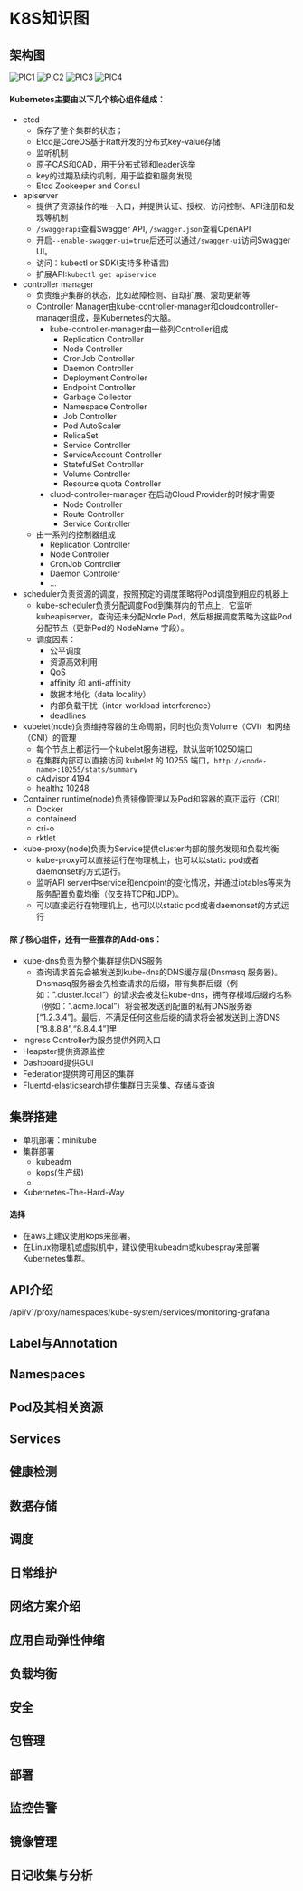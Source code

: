 # K8S知识图
## 架构图
![PIC1](./images/architecture.png)
![PIC2](./images/master.png)
![PIC3](./images/node.png)
![PIC4](./images/layer.jpg)
#### Kubernetes主要由以下几个核心组件组成：
- etcd
  - 保存了整个集群的状态；
  - Etcd是CoreOS基于Raft开发的分布式key-value存储
  - 监听机制
  - 原子CAS和CAD，用于分布式锁和leader选举
  - key的过期及续约机制，用于监控和服务发现
  - Etcd Zookeeper and Consul
- apiserver
  - 提供了资源操作的唯一入口，并提供认证、授权、访问控制、API注册和发现等机制
  - `/swaggerapi`查看Swagger API, `/swagger.json`查看OpenAPI
  - 开启`--enable-swagger-ui=true`后还可以通过`/swagger-ui`访问Swagger UI。
  - 访问：kubectl or SDK(支持多种语言)
  - 扩展API:`kubectl get apiservice`
- controller manager
  - 负责维护集群的状态，比如故障检测、自动扩展、滚动更新等
  - Controller Manager由kube-controller-manager和cloudcontroller-manager组成，是Kubernetes的大脑。
    - kube-controller-manager由一些列Controller组成
      - Replication Controller
      - Node Controller
      - CronJob Controller
      - Daemon Controller
      - Deployment Controller
      - Endpoint Controller
      - Garbage Collector
      - Namespace Controller
      - Job Controller
      - Pod AutoScaler
      - RelicaSet
      - Service Controller
      - ServiceAccount Controller
      - StatefulSet Controller
      - Volume Controller
      - Resource quota Controller
    - cluod-controller-manager 在启动Cloud Provider的时候才需要
      - Node Controller
      - Route Controller
      - Service Controller
  - 由一系列的控制器组成
    - Replication Controller
    - Node Controller
    - CronJob Controller
    - Daemon Controller
    - ...
- scheduler负责资源的调度，按照预定的调度策略将Pod调度到相应的机器上
  - kube-scheduler负责分配调度Pod到集群内的节点上，它监听kubeapiserver，查询还未分配Node Pod，然后根据调度策略为这些Pod分配节点（更新Pod的 NodeName 字段）。
  - 调度因素：
    - 公平调度
    - 资源高效利用
    - QoS
    - affinity 和 anti-affinity
    - 数据本地化（data locality）
    - 内部负载干扰（inter-workload interference）
    - deadlines
- kubelet(node)负责维持容器的生命周期，同时也负责Volume（CVI）和网络（CNI）的管理
  - 每个节点上都运行一个kubelet服务进程，默认监听10250端口
  - 在集群内部可以直接访问 kubelet 的 10255 端口，`http://<node-name>:10255/stats/summary`
  - cAdvisor 4194
  - healthz 10248
- Container runtime(node)负责镜像管理以及Pod和容器的真正运行（CRI）
  - Docker
  - containerd
  - cri-o
  - rktlet 
- kube-proxy(node)负责为Service提供cluster内部的服务发现和负载均衡
  - kube-proxy可以直接运行在物理机上，也可以以static pod或者daemonset的方式运行。
  - 监听API server中service和endpoint的变化情况，并通过iptables等来为服务配置负载均衡（仅支持TCP和UDP）。
  - 可以直接运行在物理机上，也可以以static pod或者daemonset的方式运行
#### 除了核心组件，还有一些推荐的Add-ons：
- kube-dns负责为整个集群提供DNS服务
  - 查询请求首先会被发送到kube-dns的DNS缓存层(Dnsmasq 服务器)。Dnsmasq服务器会先检查请求的后缀，带有集群后缀（例如：”.cluster.local”）的请求会被发往kube-dns，拥有存根域后缀的名称（例如：”.acme.local”）将会被发送到配置的私有DNS服务器[“1.2.3.4”]。最后，不满足任何这些后缀的请求将会被发送到上游DNS [“8.8.8.8”,“8.8.4.4”]里
- Ingress Controller为服务提供外网入口
- Heapster提供资源监控
- Dashboard提供GUI
- Federation提供跨可用区的集群
- Fluentd-elasticsearch提供集群日志采集、存储与查询
## 集群搭建
- 单机部署：minikube
- 集群部署
  - kubeadm
  - kops(生产级)
  - ...
- Kubernetes-The-Hard-Way
#### 选择
- 在aws上建议使用kops来部署。
- 在Linux物理机或虚拟机中，建议使用kubeadm或kubespray来部署Kubernetes集群。
## API介绍
/api/v1/proxy/namespaces/kube-system/services/monitoring-grafana
## Label与Annotation
## Namespaces
## Pod及其相关资源
## Services
## 健康检测
## 数据存储
## 调度
## 日常维护
## 网络方案介绍
## 应用自动弹性伸缩
## 负载均衡
## 安全
## 包管理
## 部署
## 监控告警
## 镜像管理
## 日记收集与分析
